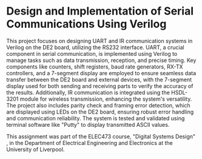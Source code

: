 # Design and Implementation of Serial Communications Using Verilog
This project focuses on designing UART and IR communication systems in Verilog on the DE2 board, utilizing the RS232 interface. UART, a crucial component in serial communication, is implemented using Verilog to manage tasks such as data transmission, reception, and precise timing. Key components like counters, shift registers, baud rate generators, RX-TX controllers, and a 7-segment display are employed to ensure seamless data transfer between the DE2 board and external devices, with the 7-segment display used for both sending and receiving parts to verify the accuracy of the results. Additionally, IR communication is integrated using the HSDL-3201 module for wireless transmission, enhancing the system's versatility. The project also includes parity check and framing error detection, which are displayed using LEDs on the DE2 board, ensuring robust error handling and communication reliability. The system is tested and validated using terminal software like "Putty" to display transmitted ASCII values.

This assignment was part of the ELEC473 course, "Digital Systems Design" , in the Department of Electrical Engineering and Electronics at the University of Liverpool.
